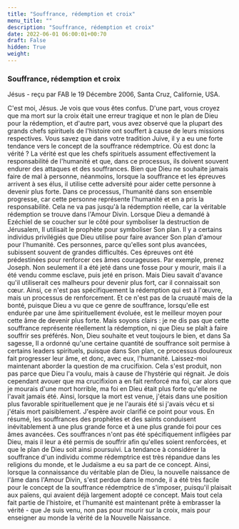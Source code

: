 ```yaml
---
title: "Souffrance, rédemption et croix"
menu_title: ""
description: "Souffrance, rédemption et croix"
date: 2022-06-01 06:00:01+00:70
draft: False
hidden: True
weight:
---
```

### Souffrance, rédemption et croix

Jésus - reçu par FAB le 19 Décembre 2006, Santa Cruz, Californie, USA.

C'est moi, Jésus.
Je vois que vous êtes confus. D'une part, vous croyez que ma mort sur la croix était une erreur tragique et non le plan de Dieu pour la rédemption, et d'autre part, vous avez observé que la plupart des grands chefs spirituels de l'histoire ont souffert à cause de leurs missions respectives.
Vous savez que dans votre tradition Juive, il y a eu une forte tendance vers le concept de la souffrance rédemptrice. Où est donc la vérité ?
La vérité est que les chefs spirituels assument effectivement la responsabilité de l'humanité et que, dans ce processus, ils doivent souvent endurer des attaques et des souffrances. Bien que Dieu ne souhaite jamais faire de mal à personne, néanmoins, lorsque la souffrance et les épreuves arrivent à ses élus, il utilise cette adversité pour aider cette personne à devenir plus forte. Dans ce processus, l'humanité dans son ensemble progresse, car cette personne représente l'humanité et en a pris la responsabilité. Cela ne va pas jusqu'à la rédemption réelle, car la véritable rédemption se trouve dans l'Amour Divin.
Lorsque Dieu a demandé à Ezéchiel de se coucher sur le côté pour symboliser la destruction de Jérusalem, Il utilisait le prophète pour symboliser Son plan. Il y a certains individus privilégiés que Dieu utilise pour faire avancer Son plan d'amour pour l'humanité. Ces personnes, parce qu'elles sont plus avancées, subissent souvent de grandes difficultés. Ces épreuves ont été prédestinées pour renforcer ces âmes courageuses.
Par exemple, prenez Joseph. Non seulement il a été jeté dans une fosse pour y mourir, mais il a été vendu comme esclave, puis jeté en prison. Mais Dieu savait d'avance qu'il utiliserait ces malheurs pour devenir plus fort, car il connaissait son cœur.
Ainsi, ce n'est pas spécifiquement la rédemption qui est à l'œuvre, mais un processus de renforcement. Et ce n'est pas de la cruauté mais de la bonté, puisque Dieu a vu que ce genre de souffrance, lorsqu'elle est endurée par une âme spirituellement évoluée, est le meilleur moyen pour cette âme de devenir plus forte.
Mais soyons clairs : je ne dis pas que cette souffrance représente réellement la rédemption, ni que Dieu se plaît à faire souffrir ses préférés. Non, Dieu souhaite et veut toujours le bien, et dans Sa sagesse, Il a ordonné qu'une certaine quantité de souffrance soit permise à certains leaders spirituels, puisque dans Son plan, ce processus douloureux fait progresser leur âme, et donc, avec eux, l'humanité.
Laissez-moi maintenant aborder la question de ma crucifixion. Cela s'est produit, non pas parce que Dieu l'a voulu, mais à cause de l'hystérie qui régnait.
Je dois cependant avouer que ma crucifixion a en fait renforcé ma foi, car alors que je mourais d'une mort horrible, ma foi en Dieu était plus forte qu'elle ne l'avait jamais été. Ainsi, lorsque la mort est venue, j'étais dans une position plus favorable spirituellement que je ne l'aurais été si j'avais vécu et si j'étais mort paisiblement.
J'espère avoir clarifié ce point pour vous. En résumé, les souffrances des prophètes et des saints conduisent inévitablement à une plus grande force et à une plus grande foi pour ces âmes avancées. Ces souffrances n'ont pas été spécifiquement infligées par Dieu, mais il leur a été permis de souffrir afin qu'elles soient renforcées, et que le plan de Dieu soit ainsi poursuivi.
La tendance à considérer la souffrance d'un individu comme rédemptrice est très répandue dans les religions du monde, et le Judaïsme a eu sa part de ce concept. Ainsi, lorsque la connaissance du véritable plan de Dieu, la nouvelle naissance de l'âme dans l'Amour Divin, s'est perdue dans le monde, il a été très facile pour le concept de la souffrance rédemptrice de s'imposer, puisqu'il plaisait aux païens, qui avaient déjà largement adopté ce concept.
Mais tout cela fait partie de l'histoire, et l'humanité est maintenant prête à embrasser la vérité - que Je suis venu, non pas pour mourir sur la croix, mais pour enseigner au monde la vérité de la Nouvelle Naissance.